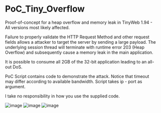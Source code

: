 # PoC_Tiny_Overflow
Proof-of-concept for a heap overflow and memory leak in TinyWeb 1.94 - All versions most likely affected.

Failure to properly validate the HTTP Request Method and other request fields allows a attacker to target the server by sending a large payload.
The underlying session thread will terminate with runtime error 203 (Heap Overflow) and subsequently cause a memory leak in the main application.

It is possible to consume all 2GB of the 32-bit application leading to an all-out DoS.  

PoC Script contains code to demonstrate the attack. Notice that timeout may differ according to available bandwidth.
Script takes ip - port as argument.

I take no responsibility in how you use the supplied code. 

![image](https://github.com/DMCERTCE/PoC_Tiny_Overflow/assets/168325622/7aea8e5c-d624-433d-bc2e-6425e7898865)
![image](https://github.com/DMCERTCE/PoC_Tiny_Overflow/assets/168325622/1d3aefc4-c0de-40a9-9895-05561c118e9c)
![image](https://github.com/DMCERTCE/PoC_Tiny_Overflow/assets/168325622/e0973b58-7678-49f0-82d8-5a9efb7404ed)
